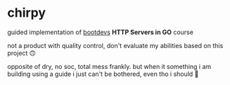 # chirpy
guided implementation of [bootdevs](https://bootdev.com) **HTTP Servers in GO** course

not a product with quality control, don't evaluate my abilities based on this project 🙃

opposite of dry, no soc, total mess frankly. but when it something i am building using a guide i just can't be bothered, even tho i should 🤡
